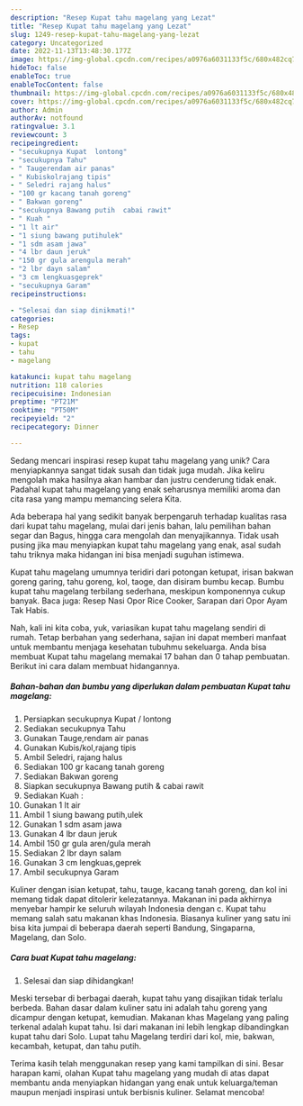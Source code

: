 ```yaml
---
description: "Resep Kupat tahu magelang yang Lezat"
title: "Resep Kupat tahu magelang yang Lezat"
slug: 1249-resep-kupat-tahu-magelang-yang-lezat
category: Uncategorized
date: 2022-11-13T13:48:30.177Z
image: https://img-global.cpcdn.com/recipes/a0976a6031133f5c/680x482cq70/kupat-tahu-magelang-foto-resep-utama.jpg
hideToc: false
enableToc: true
enableTocContent: false
thumbnail: https://img-global.cpcdn.com/recipes/a0976a6031133f5c/680x482cq70/kupat-tahu-magelang-foto-resep-utama.jpg
cover: https://img-global.cpcdn.com/recipes/a0976a6031133f5c/680x482cq70/kupat-tahu-magelang-foto-resep-utama.jpg
author: Admin
authorAv: notfound
ratingvalue: 3.1
reviewcount: 3
recipeingredient:
- "secukupnya Kupat  lontong"
- "secukupnya Tahu"
- " Taugerendam air panas"
- " Kubiskolrajang tipis"
- " Seledri rajang halus"
- "100 gr kacang tanah goreng"
- " Bakwan goreng"
- "secukupnya Bawang putih  cabai rawit"
- " Kuah "
- "1 lt air"
- "1 siung bawang putihulek"
- "1 sdm asam jawa"
- "4 lbr daun jeruk"
- "150 gr gula arengula merah"
- "2 lbr dayn salam"
- "3 cm lengkuasgeprek"
- "secukupnya Garam"
recipeinstructions:

- "Selesai dan siap dinikmati!"
categories:
- Resep
tags:
- kupat
- tahu
- magelang

katakunci: kupat tahu magelang 
nutrition: 118 calories
recipecuisine: Indonesian
preptime: "PT21M"
cooktime: "PT50M"
recipeyield: "2"
recipecategory: Dinner

---
```





Sedang mencari inspirasi resep kupat tahu magelang yang unik? Cara menyiapkannya sangat tidak susah dan tidak juga mudah. Jika keliru mengolah maka hasilnya akan hambar dan justru cenderung tidak enak. Padahal kupat tahu magelang yang enak seharusnya memiliki aroma dan cita rasa yang mampu memancing selera Kita.





Ada beberapa hal yang sedikit banyak berpengaruh terhadap kualitas rasa dari kupat tahu magelang, mulai dari jenis bahan, lalu pemilihan bahan segar dan Bagus, hingga cara mengolah dan menyajikannya. Tidak usah pusing jika mau menyiapkan kupat tahu magelang yang enak,      asal sudah tahu triknya maka hidangan ini bisa menjadi suguhan istimewa.














Kupat tahu magelang umumnya teridiri dari potongan ketupat, irisan bakwan goreng garing, tahu goreng, kol, taoge, dan disiram bumbu kecap. Bumbu kupat tahu magelang terbilang sederhana, meskipun komponennya cukup banyak. Baca juga: Resep Nasi Opor Rice Cooker, Sarapan dari Opor Ayam Tak Habis.






Nah, kali ini kita coba, yuk, variasikan kupat tahu magelang sendiri di rumah. Tetap berbahan yang sederhana, sajian ini dapat memberi manfaat untuk membantu menjaga kesehatan tubuhmu sekeluarga. Anda bisa membuat Kupat tahu magelang memakai 17 bahan dan 0 tahap pembuatan. Berikut ini cara dalam membuat hidangannya.

<!--inarticleads1-->

##### Bahan-bahan dan bumbu yang diperlukan dalam pembuatan Kupat tahu magelang:

1. Persiapkan secukupnya Kupat / lontong
1. Sediakan secukupnya Tahu
1. Gunakan  Tauge,rendam air panas
1. Gunakan  Kubis/kol,rajang tipis
1. Ambil  Seledri, rajang halus
1. Sediakan 100 gr kacang tanah goreng
1. Sediakan  Bakwan goreng
1. Siapkan secukupnya Bawang putih &amp; cabai rawit
1. Sediakan  Kuah :
1. Gunakan 1 lt air
1. Ambil 1 siung bawang putih,ulek
1. Gunakan 1 sdm asam jawa
1. Gunakan 4 lbr daun jeruk
1. Ambil 150 gr gula aren/gula merah
1. Sediakan 2 lbr dayn salam
1. Gunakan 3 cm lengkuas,geprek
1. Ambil secukupnya Garam


Kuliner dengan isian ketupat, tahu, tauge, kacang tanah goreng, dan kol ini memang tidak dapat ditolerir kelezatannya. Makanan ini pada akhirnya menyebar hampir ke seluruh wilayah Indonesia dengan c. Kupat tahu memang salah satu makanan khas Indonesia. Biasanya kuliner yang satu ini bisa kita jumpai di beberapa daerah seperti Bandung, Singaparna, Magelang, dan Solo. 

<!--inarticleads2-->

##### Cara buat Kupat tahu magelang:


1. Selesai dan siap dihidangkan!

Meski tersebar di berbagai daerah, kupat tahu yang disajikan tidak terlalu berbeda. Bahan dasar dalam kuliner satu ini adalah tahu goreng yang dicampur dengan ketupat, kemudian. Makanan khas Magelang yang paling terkenal adalah kupat tahu. Isi dari makanan ini lebih lengkap dibandingkan kupat tahu dari Solo. Lupat tahu Magelang terdiri dari kol, mie, bakwan, kecambah, ketupat, dan tahu putih. 

Terima kasih telah menggunakan resep yang kami tampilkan di sini. Besar harapan kami, olahan Kupat tahu magelang yang mudah di atas dapat membantu anda menyiapkan hidangan yang enak untuk keluarga/teman maupun menjadi inspirasi untuk berbisnis kuliner. Selamat mencoba!
